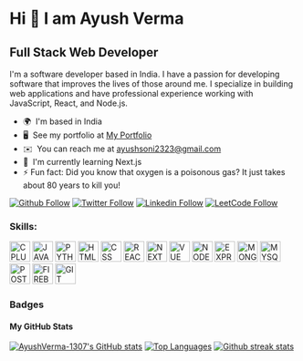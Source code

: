 # Hi 👋 I am Ayush Verma
## Full Stack Web Developer
I'm a software developer based in India. I have a passion for developing software that improves the lives of those around me. I specialize in building web applications and have professional experience working with JavaScript, React, and Node.js. 

* 🌍  I'm based in India
* 🖥️  See my portfolio at [My Portfolio](https://ayush1307-portfolio.vercel.app/)
* ✉️  You can reach me at [ayushsoni2323@gmail.com](mailto:ayushsoni2323@gmail.com)
* 🧠  I'm currently learning Next.js 
* ⚡ Fun fact: Did you know that oxygen is a poisonous gas? It just takes about 80 years to kill you!

[![Github Follow](https://img.shields.io/badge/Github-100000?style=for-the-badge&logo=github&logoColor=white)](https://github.com/AyushVerma-1307)
[![Twitter Follow](https://img.shields.io/badge/Twitter-1DA1F2?style=for-the-badge&logo=twitter&logoColor=white)](https://twitter.com/https://twitter.com/Verma07Ayush)
[![Linkedin Follow](https://img.shields.io/badge/Linkedin-0077B5?style=for-the-badge&logo=linkedin&logoColor=white)](https://www.linkedin.com/in/https://www.linkedin.com/in/ayush-verma1307//)
[![LeetCode Follow](https://img.shields.io/badge/LeetCode-FFA116?style=for-the-badge&logo=leetcode&logoColor=white)](https://leetcode.com/https://leetcode.com/AyushVerma-1307//)


<h3 align="left">Skills:</h3>
<p align="left">

<a href="https://docs.microsoft.com/en-us/cpp/?view=msvc-170" target="_blank" rel="noreferrer"><img src="https://cdn.jsdelivr.net/gh/devicons/devicon/icons/cplusplus/cplusplus-original.svg" width="36" height="36" alt="CPLUS" /></a>
<a href="https://www.javascript.com/" target="_blank" rel="noreferrer"><img src="https://cdn.jsdelivr.net/gh/devicons/devicon/icons/javascript/javascript-original.svg" width="36" height="36" alt="JAVASCRIPT" /></a>
<a href="https://www.python.org/" target="_blank" rel="noreferrer"><img src="https://cdn.jsdelivr.net/gh/devicons/devicon/icons/python/python-original.svg" width="36" height="36" alt="PYTHON" /></a>
<a href="https://developer.mozilla.org/en-US/docs/Web/HTML" target="_blank" rel="noreferrer"><img src="https://cdn.jsdelivr.net/gh/devicons/devicon/icons/html5/html5-original.svg" width="36" height="36" alt="HTML" /></a> 
<a href="https://developer.mozilla.org/en-US/docs/Web/CSS" target="_blank" rel="noreferrer"><img src="https://cdn.jsdelivr.net/gh/devicons/devicon/icons/css3/css3-original.svg" width="36" height="36" alt="CSS" /></a> 
<a href="https://reactjs.org/" target="_blank" rel="noreferrer"><img src="https://cdn.jsdelivr.net/gh/devicons/devicon/icons/react/react-original.svg" width="36" height="36" alt="REACT" /></a> 
<a href="https://nextjs.org/" target="_blank" rel="noreferrer"><img src="https://cdn.jsdelivr.net/gh/devicons/devicon/icons/nextjs/nextjs-original.svg" width="36" height="36" alt="NEXTJS" /></a> 
<a href="https://vuejs.org/" target="_blank" rel="noreferrer"><img src="https://cdn.jsdelivr.net/gh/devicons/devicon/icons/vuejs/vuejs-original.svg" width="36" height="36" alt="VUE" /></a> 
<a href="https://nodejs.org/en/" target="_blank" rel="noreferrer"><img src="https://cdn.jsdelivr.net/gh/devicons/devicon/icons/nodejs/nodejs-original.svg" width="36" height="36" alt="NODEJS" /></a> 
<a href="https://expressjs.com/" target="_blank" rel="noreferrer"><img src="https://cdn.jsdelivr.net/gh/devicons/devicon/icons/express/express-original.svg" width="36" height="36" alt="EXPRESS" /></a> 
<a href="https://www.mongodb.com/" target="_blank" rel="noreferrer"><img src="https://cdn.jsdelivr.net/gh/devicons/devicon/icons/mongodb/mongodb-original.svg" width="36" height="36" alt="MONGODB" /></a> 
<a href="https://www.mysql.com/" target="_blank" rel="noreferrer"><img src="https://cdn.jsdelivr.net/gh/devicons/devicon/icons/mysql/mysql-original.svg" width="36" height="36" alt="MYSQL" /></a> 
<a href="https://www.postgresql.org/" target="_blank" rel="noreferrer"><img src="https://cdn.jsdelivr.net/gh/devicons/devicon/icons/postgresql/postgresql-original.svg" width="36" height="36" alt="POSTGRESQL" /></a> 
<a href="https://firebase.google.com/" target="_blank" rel="noreferrer"><img src="https://cdn.jsdelivr.net/gh/devicons/devicon/icons/firebase/firebase-plain.svg" width="36" height="36" alt="FIREBASE" /></a> 
<a href="https://git-scm.com/" target="_blank" rel="noreferrer"><img src="https://cdn.jsdelivr.net/gh/devicons/devicon/icons/git/git-original.svg" width="36" height="36" alt="GIT" /></a>

</p>


### Badges

<h4>My GitHub Stats</h4>
<a href="http://www.github.com/AyushVerma-1307"><img src="https://github-readme-stats.vercel.app/api?username=AyushVerma-1307&show_icons=true&title_color=fe428e&icon_color=f8d847&text_color=a9fef7&bg_color=141321&hide_border=true" alt="AyushVerma-1307's GitHub stats" /></a>
<a href="http://www.github.com/AyushVerma-1307"><img src="https://github-readme-stats.vercel.app/api/top-langs/?username=AyushVerma-1307&langs_count=3&title_color=fe428e&icon_color=f8d847&text_color=a9fef7&bg_color=141321&hide_border=true" alt="Top Languages"/></a>
<a href="http://www.github.com/AyushVerma-1307"><img src="https://github-readme-streak-stats.herokuapp.com/?user=AyushVerma-1307&stroke=fe428e&background=141321&ring=fe428e&fire=f8d847&currStreakNum=f8d847&currStreakLabel=f8d847&sideNums=fe428e&sideLabels=fe428e&dates=a9fef7&hide_border=true" alt="Github streak stats"/></a>




